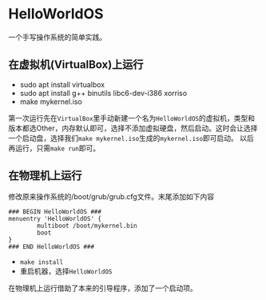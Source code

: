 # HelloWorldOS
一个手写操作系统的简单实践。

## 在虚拟机(VirtualBox)上运行
- sudo apt install virtualbox
- sudo apt install g++ binutils libc6-dev-i386 xorriso
- make mykernel.iso

第一次运行先在`VirtualBox`里手动新建一个名为`HelloWorldOS`的虚拟机，类型和版本都选Other，内存默认即可，选择不添加虚拟硬盘，然后启动。这时会让选择一个启动盘，选择我们`make mykernel.iso`生成的`mykernel.iso`即可启动。 以后再运行，只需`make run`即可。

## 在物理机上运行
修改原来操作系统的/boot/grub/grub.cfg文件。末尾添加如下内容
```
### BEGIN HelloWorldOS ###
menuentry 'HelloWorldOS' {
        multiboot /boot/mykernel.bin
        boot
}
### END HelloWorldOS ###
```

- `make install`
- 重启机器，选择`HelloWorldOS`


在物理机上运行借助了本来的引导程序，添加了一个启动项。